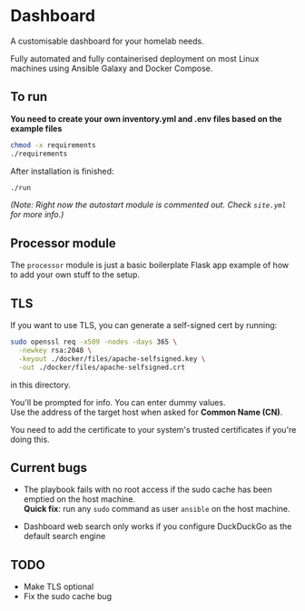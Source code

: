 # Dashboard

A customisable dashboard for your homelab needs.

Fully automated and fully containerised deployment on most Linux machines using Ansible Galaxy and Docker Compose.

## To run



**You need to create your own inventory.yml and .env files based on the example files**




```bash
chmod -x requirements
./requirements
```

After installation is finished:
```bash
./run
```


*(Note: Right now the autostart module is commented out. Check `site.yml` for more info.)*

## Processor module

The `processor` module is just a basic boilerplate Flask app example of how to add your own stuff to the setup.

## TLS

If you want to use TLS, you can generate a self-signed cert by running:

```bash
sudo openssl req -x509 -nodes -days 365 \
  -newkey rsa:2048 \
  -keyout ./docker/files/apache-selfsigned.key \
  -out ./docker/files/apache-selfsigned.crt
```

in this directory.

You'll be prompted for info. You can enter dummy values.  
Use the address of the target host when asked for **Common Name (CN)**.

You need to add the certificate to your system's trusted certificates if you're doing this.

## Current bugs

- The playbook fails with no root access if the sudo cache has been emptied on the host machine.  
  **Quick fix**: run any `sudo` command as user `ansible` on the host machine.

- Dashboard web search only works if you configure DuckDuckGo as the default search engine

## TODO

- Make TLS optional
- Fix the sudo cache bug

